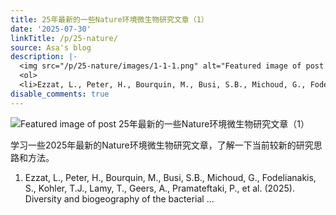 ```yaml
---
title: 25年最新的一些Nature环境微生物研究文章（1）
date: '2025-07-30'
linkTitle: /p/25-nature/
source: Asa's blog
description: |-
  <img src="/p/25-nature/images/1-1-1.png" alt="Featured image of post 25年最新的一些Nature环境微生物研究文章（1）" /><p>学习一些2025年最新的Nature环境微生物研究文章，了解一下当前较新的研究思路和方法。</p>
  <ol>
  <li>Ezzat, L., Peter, H., Bourquin, M., Busi, S.B., Michoud, G., Fodelianakis, S., Kohler, T.J., Lamy, T., Geers, A., Pramateftaki, P., et al. (2025). Diversity and biogeography of the bacterial ...
disable_comments: true
---
```

<img src="/p/25-nature/images/1-1-1.png" alt="Featured image of post 25年最新的一些Nature环境微生物研究文章（1）" /><p>学习一些2025年最新的Nature环境微生物研究文章，了解一下当前较新的研究思路和方法。</p>
<ol>
<li>Ezzat, L., Peter, H., Bourquin, M., Busi, S.B., Michoud, G., Fodelianakis, S., Kohler, T.J., Lamy, T., Geers, A., Pramateftaki, P., et al. (2025). Diversity and biogeography of the bacterial ...